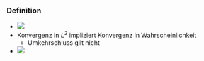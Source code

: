 ### Definition
+ ![](../../z_images/Pasted%20image%2020221114104037.png)
+ Konvergenz in $L^2$ impliziert Konvergenz in Wahrscheinlichkeit
	+ Umkehrschluss gilt nicht
+ ![](../../z_images/Pasted%20image%2020221114104537.png)